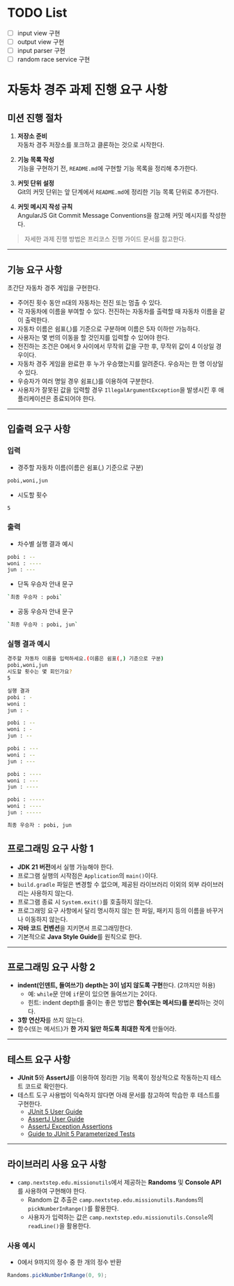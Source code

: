 # TODO List

- [ ] input view 구현 
- [ ] output view 구현 
- [ ] input parser 구현 
- [ ] random race service 구현 

# 자동차 경주 과제 진행 요구 사항

## 미션 진행 절차

1. **저장소 준비**  
   자동차 경주 저장소를 포크하고 클론하는 것으로 시작한다.

2. **기능 목록 작성**  
   기능을 구현하기 전, `README.md`에 구현할 기능 목록을 정리해 추가한다.

3. **커밋 단위 설정**  
   Git의 커밋 단위는 앞 단계에서 `README.md`에 정리한 기능 목록 단위로 추가한다.

4. **커밋 메시지 작성 규칙**  
   AngularJS Git Commit Message Conventions을 참고해 커밋 메시지를 작성한다.

> 자세한 과제 진행 방법은 프리코스 진행 가이드 문서를 참고한다.

---

## 기능 요구 사항

초간단 자동차 경주 게임을 구현한다.

- 주어진 횟수 동안 n대의 자동차는 전진 또는 멈출 수 있다.
- 각 자동차에 이름을 부여할 수 있다. 전진하는 자동차를 출력할 때 자동차 이름을 같이 출력한다.
- 자동차 이름은 쉼표(,)를 기준으로 구분하며 이름은 5자 이하만 가능하다.
- 사용자는 몇 번의 이동을 할 것인지를 입력할 수 있어야 한다.
- 전진하는 조건은 0에서 9 사이에서 무작위 값을 구한 후, 무작위 값이 4 이상일 경우이다.
- 자동차 경주 게임을 완료한 후 누가 우승했는지를 알려준다. 우승자는 한 명 이상일 수 있다.
- 우승자가 여러 명일 경우 쉼표(,)를 이용하여 구분한다.
- 사용자가 잘못된 값을 입력할 경우 `IllegalArgumentException`을 발생시킨 후 애플리케이션은 종료되어야 한다.

---

## 입출력 요구 사항

### 입력

- 경주할 자동차 이름(이름은 쉼표(,) 기준으로 구분)  

```bash
pobi,woni,jun
```
   
- 시도할 횟수  

```bash
5
```

### 출력

- 차수별 실행 결과 예시

```bash
pobi : --
woni : ----
jun : ---
```


- 단독 우승자 안내 문구

```bash
`최종 우승자 : pobi`
```

- 공동 우승자 안내 문구

```bash
`최종 우승자 : pobi, jun`
```

### 실행 결과 예시

```bash
경주할 자동차 이름을 입력하세요.(이름은 쉼표(,) 기준으로 구분)
pobi,woni,jun
시도할 횟수는 몇 회인가요?
5

실행 결과
pobi : -
woni : 
jun : -

pobi : --
woni : -
jun : --

pobi : ---
woni : --
jun : ---

pobi : ----
woni : ---
jun : ----

pobi : -----
woni : ----
jun : -----

최종 우승자 : pobi, jun
```

## 프로그래밍 요구 사항 1

- **JDK 21 버전**에서 실행 가능해야 한다.
- 프로그램 실행의 시작점은 `Application`의 `main()`이다.
- `build.gradle` 파일은 변경할 수 없으며, 제공된 라이브러리 이외의 외부 라이브러리는 사용하지 않는다.
- 프로그램 종료 시 `System.exit()`를 호출하지 않는다.
- 프로그래밍 요구 사항에서 달리 명시하지 않는 한 파일, 패키지 등의 이름을 바꾸거나 이동하지 않는다.
- **자바 코드 컨벤션**을 지키면서 프로그래밍한다.
- 기본적으로 **Java Style Guide**를 원칙으로 한다.

---

## 프로그래밍 요구 사항 2

- **indent(인덴트, 들여쓰기) depth는 3이 넘지 않도록 구현**한다. (2까지만 허용)
  - 예: `while`문 안에 `if`문이 있으면 들여쓰기는 2이다.
  - 힌트: indent depth를 줄이는 좋은 방법은 **함수(또는 메서드)를 분리**하는 것이다.
- **3항 연산자**를 쓰지 않는다.
- 함수(또는 메서드)가 **한 가지 일만 하도록 최대한 작게** 만들어라.

---

## 테스트 요구 사항

- **JUnit 5**와 **AssertJ**를 이용하여 정리한 기능 목록이 정상적으로 작동하는지 테스트 코드로 확인한다.
- 테스트 도구 사용법이 익숙하지 않다면 아래 문서를 참고하여 학습한 후 테스트를 구현한다.
  - [JUnit 5 User Guide](https://junit.org/junit5/docs/current/user-guide/)
  - [AssertJ User Guide](https://joel-costigliola.github.io/assertj/)
  - [AssertJ Exception Assertions](https://joel-costigliola.github.io/assertj/assertj-core-features-highlighted.html#exception-assertions)
  - [Guide to JUnit 5 Parameterized Tests](https://www.baeldung.com/parameterized-tests-junit-5)

---

## 라이브러리 사용 요구 사항

- `camp.nextstep.edu.missionutils`에서 제공하는 **Randoms** 및 **Console API**를 사용하여 구현해야 한다.
  - Random 값 추출은 `camp.nextstep.edu.missionutils.Randoms`의 `pickNumberInRange()`를 활용한다.
  - 사용자가 입력하는 값은 `camp.nextstep.edu.missionutils.Console`의 `readLine()`을 활용한다.

### 사용 예시

- 0에서 9까지의 정수 중 한 개의 정수 반환

```java
Randoms.pickNumberInRange(0, 9);
```

